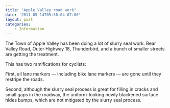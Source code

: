 ```yaml
---
title: "Apple Valley road work"
date: '2011-05-14T05:30:04-07:00'
layout: post
categories:
    - Information
---
```


The Town of Apple Valley has been doing a lot of slurry seal work. Bear Valley Road, Outer Highway 18, Thunderbird, and a bunch of smaller streets are getting the treatment.  
  
This has two ramifications for cyclists:

First, all lane markers — including bike lane markers — are gone until they restripe the roads.

Second, although the slurry seal process is great for filling in cracks and small gaps in the roadway, the uniform-looking newly blackened surface hides bumps, which are not mitigated by the slurry seal process.